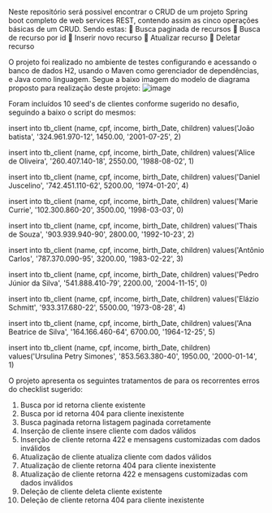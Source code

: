 Neste repositório será possivel encontrar o CRUD de um projeto Spring boot completo de web services REST, contendo assim as cinco operações básicas de um CRUD. Sendo estas:
 Busca paginada de recursos
 Busca de recurso por id
 Inserir novo recurso
 Atualizar recurso
 Deletar recurso

O projeto foi realizado no ambiente de testes configurando e acessando o banco de dados H2, usando o Maven como gerenciador de dependências, e Java como linguagem.
Segue a baixo imagem do modelo de diagrama proposto para realização deste projeto:
![image](https://github.com/user-attachments/assets/3baa7155-1f7b-4d82-9bfe-1af690c64fca)

Foram incluídos 10 seed's de clientes conforme sugerido no desafio, seguindo a baixo o script do mesmos:

insert into tb_client (name, cpf, income, birth_Date, children) values('João batista', '324.961.970-12', 1450.00, '2001-07-25', 2)

insert into tb_client (name, cpf, income, birth_Date, children) values('Alice de Oliveira', '260.407.140-18', 2550.00, '1988-08-02', 1)

insert into tb_client (name, cpf, income, birth_Date, children) values('Daniel Juscelino', '742.451.110-62', 5200.00, '1974-01-20', 4)

insert into tb_client (name, cpf, income, birth_Date, children) values('Marie Currie', '102.300.860-20', 3500.00, '1998-03-03', 0)

insert into tb_client (name, cpf, income, birth_Date, children) values('Thais de Souza', '903.939.940-90', 2800.00, '1992-10-23', 2)

insert into tb_client (name, cpf, income, birth_Date, children) values('Antônio Carlos', '787.370.090-95', 3200.00, '1983-02-22', 3)

insert into tb_client (name, cpf, income, birth_Date, children) values('Pedro Júnior da Silva', '541.888.410-79', 2200.00, '2004-11-15', 0)

insert into tb_client (name, cpf, income, birth_Date, children) values('Elázio Schmitt', '933.317.680-22', 5500.00, '1973-08-28', 4)

insert into tb_client (name, cpf, income, birth_Date, children) values('Ana Beatrice de Silva', '164.166.460-64', 6700.00, '1964-12-25', 5)

insert into tb_client (name, cpf, income, birth_Date, children) values('Ursulina Petry Simones', '853.563.380-40', 1950.00, '2000-01-14', 1)


O projeto apresenta os seguintes tratamentos de para os recorrentes erros do checklist sugerido:
1. Busca por id retorna cliente existente
2. Busca por id retorna 404 para cliente inexistente
3. Busca paginada retorna listagem paginada corretamente
4. Inserção de cliente insere cliente com dados válidos
5. Inserção de cliente retorna 422 e mensagens customizadas com dados inválidos
6. Atualização de cliente atualiza cliente com dados válidos
7. Atualização de cliente retorna 404 para cliente inexistente
8. Atualização de cliente retorna 422 e mensagens customizadas com dados inválidos
9. Deleção de cliente deleta cliente existente
10. Deleção de cliente retorna 404 para cliente inexistente
